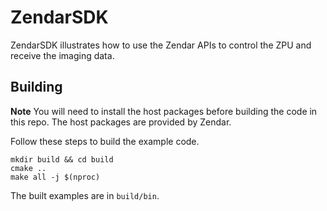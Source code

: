 # ZendarSDK

ZendarSDK illustrates how to use the Zendar APIs to control the ZPU and receive
the imaging data.

## Building

**Note** You will need to install the host packages before building
the code in this repo. The host packages are provided by Zendar.

Follow these steps to build the example code.

```
mkdir build && cd build
cmake ..
make all -j $(nproc)
```

The built examples are in `build/bin`.

